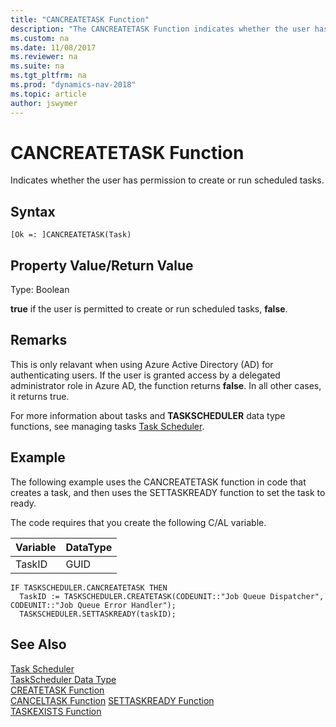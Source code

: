 ```yaml
---
title: "CANCREATETASK Function"
description: "The CANCREATETASK Function indicates whether the user has permission to create or run scheduled tasks."
ms.custom: na
ms.date: 11/08/2017
ms.reviewer: na
ms.suite: na
ms.tgt_pltfrm: na
ms.prod: "dynamics-nav-2018"
ms.topic: article
author: jswymer
---
```

# CANCREATETASK Function
Indicates whether the user has permission to create or run scheduled tasks.  

## Syntax  

```  
[Ok =: ]CANCREATETASK(Task)  
```  

## Property Value/Return Value  
 Type: Boolean  

 **true** if the user is permitted to create or run scheduled tasks, **false**.  

## Remarks  
This is only relavant when using Azure Active Directory (AD) for authenticating users. If the user is granted access by a delegated administrator role in Azure AD, the function returns **false**. In all other cases, it returns true.  

For more information about tasks and **TASKSCHEDULER** data type functions, see managing tasks [Task Scheduler](Task-Scheduler.md).  

## Example  
 The following example uses the CANCREATETASK function in code that creates a task, and then uses the SETTASKREADY function to set the task to ready.  

 The code requires that you create the following C/AL variable.  

|Variable|DataType|  
|--------------|--------------|  
|TaskID|GUID|  

```  
IF TASKSCHEDULER.CANCREATETASK THEN
  TaskID := TASKSCHEDULER.CREATETASK(CODEUNIT::"Job Queue Dispatcher", CODEUNIT::"Job Queue Error Handler");  
  TASKSCHEDULER.SETTASKREADY(taskID);  
```  

## See Also  
 [Task Scheduler](Task-Scheduler.md)  
 [TaskScheduler Data Type](TaskScheduler-Data-Type.md)   
 [CREATETASK Function](CREATETASK-Function.md)   
 [CANCELTASK Function](CANCELTASK-Function.md)
 [SETTASKREADY Function](settaskready-function.md)   
 [TASKEXISTS Function](TASKEXISTS-Function.md)
